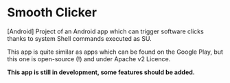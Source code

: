 # Smooth Clicker
[Android] Project of an Android app which can trigger software clicks thanks to system Shell commands executed as SU.

This app is quite similar as apps which can be found on the Google Play, but this one is open-source (!) and under Apache v2 Licence.

<b>This app is still in development, some features should be added.</b>

